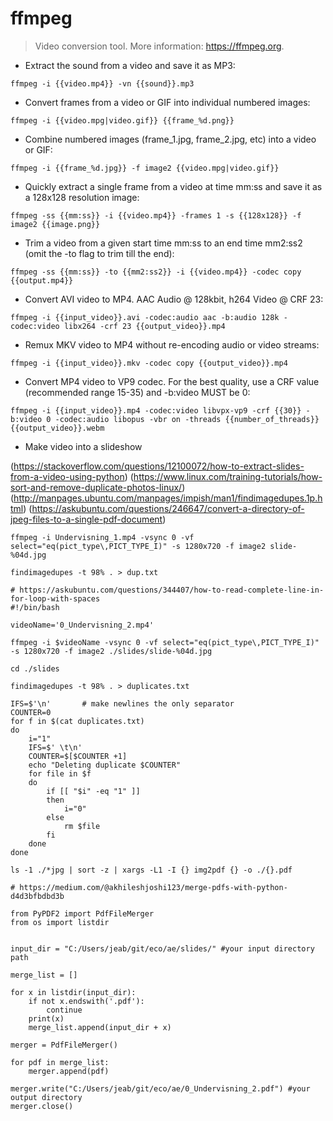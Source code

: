 # ffmpeg

> Video conversion tool.
> More information: <https://ffmpeg.org>.

- Extract the sound from a video and save it as MP3:

`ffmpeg -i {{video.mp4}} -vn {{sound}}.mp3`

- Convert frames from a video or GIF into individual numbered images:

`ffmpeg -i {{video.mpg|video.gif}} {{frame_%d.png}}`

- Combine numbered images (frame_1.jpg, frame_2.jpg, etc) into a video or GIF:

`ffmpeg -i {{frame_%d.jpg}} -f image2 {{video.mpg|video.gif}}`

- Quickly extract a single frame from a video at time mm:ss and save it as a 128x128 resolution image:

`ffmpeg -ss {{mm:ss}} -i {{video.mp4}} -frames 1 -s {{128x128}} -f image2 {{image.png}}`

- Trim a video from a given start time mm:ss to an end time mm2:ss2 (omit the -to flag to trim till the end):

`ffmpeg -ss {{mm:ss}} -to {{mm2:ss2}} -i {{video.mp4}} -codec copy {{output.mp4}}`

- Convert AVI video to MP4. AAC Audio @ 128kbit, h264 Video @ CRF 23:

`ffmpeg -i {{input_video}}.avi -codec:audio aac -b:audio 128k -codec:video libx264 -crf 23 {{output_video}}.mp4`

- Remux MKV video to MP4 without re-encoding audio or video streams:

`ffmpeg -i {{input_video}}.mkv -codec copy {{output_video}}.mp4`

- Convert MP4 video to VP9 codec. For the best quality, use a CRF value (recommended range 15-35) and -b:video MUST be 0:

`ffmpeg -i {{input_video}}.mp4 -codec:video libvpx-vp9 -crf {{30}} -b:video 0 -codec:audio libopus -vbr on -threads {{number_of_threads}} {{output_video}}.webm`

- Make video into a slideshow

(https://stackoverflow.com/questions/12100072/how-to-extract-slides-from-a-video-using-python)
(https://www.linux.com/training-tutorials/how-sort-and-remove-duplicate-photos-linux/)
(http://manpages.ubuntu.com/manpages/impish/man1/findimagedupes.1p.html)
(https://askubuntu.com/questions/246647/convert-a-directory-of-jpeg-files-to-a-single-pdf-document)

`ffmpeg -i Undervisning_1.mp4 -vsync 0 -vf select="eq(pict_type\,PICT_TYPE_I)" -s 1280x720 -f image2 slide-%04d.jpg`

`findimagedupes -t 98% . > dup.txt`

```
# https://askubuntu.com/questions/344407/how-to-read-complete-line-in-for-loop-with-spaces
#!/bin/bash

videoName='0_Undervisning_2.mp4'

ffmpeg -i $videoName -vsync 0 -vf select="eq(pict_type\,PICT_TYPE_I)" -s 1280x720 -f image2 ./slides/slide-%04d.jpg

cd ./slides

findimagedupes -t 98% . > duplicates.txt

IFS=$'\n'       # make newlines the only separator
COUNTER=0
for f in $(cat duplicates.txt) 
do
	i="1"
	IFS=$' \t\n'
	COUNTER=$[$COUNTER +1]
	echo "Deleting duplicate $COUNTER"
	for file in $f 
	do
		if [[ "$i" -eq "1" ]]
		then
			i="0"
		else 
			rm $file
		fi	
	done	
done
```

```
ls -1 ./*jpg | sort -z | xargs -L1 -I {} img2pdf {} -o ./{}.pdf
```

```
# https://medium.com/@akhileshjoshi123/merge-pdfs-with-python-d4d3bfbdbd3b

from PyPDF2 import PdfFileMerger
from os import listdir


input_dir = "C:/Users/jeab/git/eco/ae/slides/" #your input directory path

merge_list = []

for x in listdir(input_dir):
    if not x.endswith('.pdf'):
        continue
    print(x)    
    merge_list.append(input_dir + x)

merger = PdfFileMerger()

for pdf in merge_list:
    merger.append(pdf)

merger.write("C:/Users/jeab/git/eco/ae/0_Undervisning_2.pdf") #your output directory
merger.close()
```